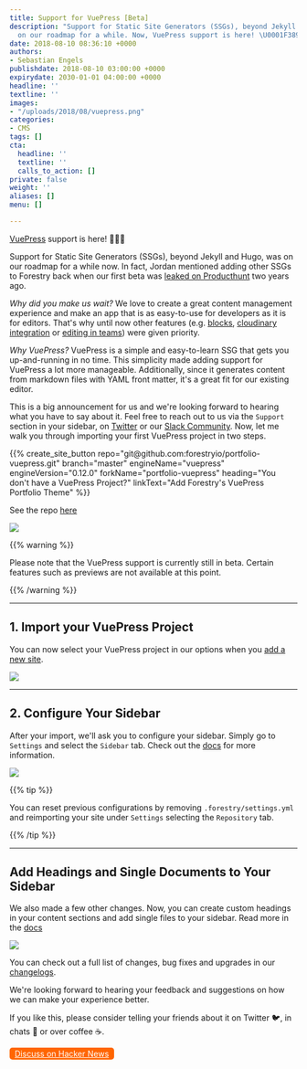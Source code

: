 ```yaml
---
title: Support for VuePress [Beta]
description: "Support for Static Site Generators (SSGs), beyond Jekyll and Hugo, was
  on our roadmap for a while. Now, VuePress support is here! \U0001F389\U0001F389\U0001F389 "
date: 2018-08-10 08:36:10 +0000
authors:
- Sebastian Engels
publishdate: 2018-08-10 03:00:00 +0000
expirydate: 2030-01-01 04:00:00 +0000
headline: ''
textline: ''
images:
- "/uploads/2018/08/vuepress.png"
categories:
- CMS
tags: []
cta:
  headline: ''
  textline: ''
  calls_to_action: []
private: false
weight: ''
aliases: []
menu: []

---
```

[VuePress](https://vuepress.vuejs.org/) support is here! 🎉🎉🎉

Support for Static Site Generators (SSGs), beyond Jekyll and Hugo, was on our roadmap for a while now. In fact, Jordan mentioned adding other SSGs to Forestry back when our first beta was [leaked on Producthunt](https://www.producthunt.com/posts/forestry#comment-320289) two years ago.

_Why did you make us wait?_ We love to create a great content management experience and make an app that is as easy-to-use for developers as it is for editors. That's why until now other features (e.g. [blocks](https://forestry.io/blog/blocks-give-your-editors-the-power-to-build-pages/), [cloudinary integration](https://forestry.io/blog/cloudinary-integration/) or [editing in teams](https://forestry.io/blog/renaming-files-and-improving-team-editing/)) were given priority.

_Why VuePress?_ VuePress is a simple and easy-to-learn SSG that gets you up-and-running in no time. This simplicity made adding support for VuePress a lot more manageable. Additionally, since it generates content from markdown files with YAML front matter, it's a great fit for our existing editor.

This is a big announcement for us and we're looking forward to hearing what you have to say about it. Feel free to reach out to us via the `Support` section in your sidebar, on [Twitter](https://twitter.com/forestryio) or our [Slack Community](https://join.slack.com/t/forestry-community/shared_invite/enQtNDAxMTU5NzcwMzA3LWUyYTk3NDY2ZDNiMjFhNmVlMjExM2FjYzFhNjJhNjU2NTc2ODVjZTdlYjJiODhhZDgwYTVhYjY0ZGU3ZWFmYzM). Now, let me walk you through importing your first VuePress project in two steps.

<div id="ELEMENT_ID" data-proofer-ignore>
{{% create_site_button
repo="git@github.com:forestryio/portfolio-vuepress.git"
branch="master"
engineName="vuepress"
engineVersion="0.12.0"
forkName="portfolio-vuepress"
heading="You don't have a VuePress Project?"
linkText="Add Forestry's VuePress Portfolio Theme" %}}
</div>

See the repo [here](https://github.com/forestryio/portfolio-vuepress)

![](/uploads/2018/08/portfolio-screenshot.png)

{{% warning %}}

Please note that the VuePress support is currently still in beta. Certain features such as previews are not available at this point.

{{% /warning %}}

***

## 1. Import your VuePress Project

You can now select your VuePress project in our options when you [add a new site](https://app.forestry.io/dashboard/#add-site).

![](/uploads/2018/08/import-vuepress-flow.png)

***

## 2. Configure Your Sidebar

After your import, we'll ask you to configure your sidebar. Simply go to `Settings` and select the `Sidebar` tab. Check out the [docs](https://forestry.io/docs/settings/content-sections/) for more information.

![](/uploads/2018/08/docs-configuration.png)

{{% tip %}}

You can reset previous configurations by removing `.forestry/settings.yml` and reimporting your site under `Settings` selecting the `Repository` tab.

{{% /tip %}}

***

## Add Headings and Single Documents to Your Sidebar

We also made a few other changes. Now, you can create custom headings in your content sections and add single files to your sidebar. Read more in the [docs](https://forestry.io/docs/settings/content-sections#type)

![](/uploads/2018/08/sidebar-headings-1.png)

You can check out a full list of changes, bug fixes and upgrades in our [changelogs](https://forestry.io/docs/changelog/).

We're looking forward to hearing your feedback and suggestions on how we can make your experience better.

If you like this, please consider telling your friends about it on Twitter 🐦, in chats 💬 or over coffee ☕.

<a style="background: #F60; display: inline-block; border-radius: 5px; color: white; padding: 2px 9px; font-size: 14px;" href="https://news.ycombinator.com/item?id=17734860">Discuss on Hacker News</a>